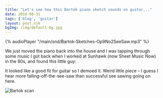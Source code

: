 ```yaml
---
title: "Let's see how this Bartók piano sketch sounds on guitar..."
date: 2018-08-31
tags: ['blog', 'guitar']
layout: post.njk
bgImg: /img/default-bg.jpg
---
```


{% audioPlayer "/main/snd/Bartok-Sketches-Op9No2SeeSaw.mp3" %}

We just moved the piano back into the house and I was tapping through some music I got back when I worked at Sunhawk (now Sheet Music Now) in the 90s, and found this little guy:

It looked like a good fit for guitar so I demoed it.  Weird little piece – I guess I hear more falling-off-the-see-saw than successful see sawing going on here.

![Bartok scan](/main/img/bartok-scan.jpg)

